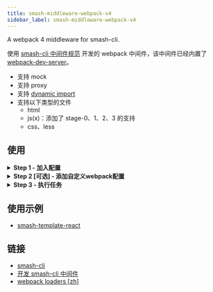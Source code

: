 ```yaml
---
title: smash-middleware-webpack-v4
sidebar_label: smash-middleware-webpack-v4
---
```


A webpack 4 middleware for smash-cli.

使用 [smash-cli 中间件规范](https://github.com/chenhaihong/smash-cli) 开发的
webpack 中间件，该中间件已经内置了
[webpack-dev-server](https://www.npmjs.com/package/webpack-dev-server)。

- 支持 mock
- 支持 proxy
- 支持
  [dynamic import](https://webpack.docschina.org/guides/code-splitting/#%E5%8A%A8%E6%80%81%E5%AF%BC%E5%85%A5-dynamic-imports-)
- 支持以下类型的文件
  - html
  - js(x)：添加了 stage-0、1、2、3 的支持
  - css、less

## 使用

<!-- ## Step 1 - 加入配置 -->
<details>
<summary><b>Step 1 - 加入配置</b></summary>
<p>
在 <code>.smash/task.yml</code> 文件中加入配置：

```yaml
server:
  - name: smash-middleware-webpack-v4
    type: server # 浏览器网页应用，启用webpack-dev-server

watch:
  - name: smash-middleware-webpack-v4
    type: watch # 浏览器网页应用，开启watch模式

build:
  - name: smash-middleware-webpack-v4
    type: build # 浏览器网页应用，生产环境

buildLib:
  - name: smash-middleware-webpack-v4
    type: lib # js lib类型应用，生产环境
```

参数的配置规则如下：

- `type`：默认为 `build`
  - `server`：浏览器网页应用，启用 webpack-dev-server
  - `watch`：浏览器网页应用，开启 watch 模式
  - `build`：浏览器网页应用，生产环境
  - `lib`：js 库类型应用，生产环境
    </p>
    </details>

<!-- ## Step 2 - 添加自定义webpack配置 -->
<details>
<summary><b>Step 2 [可选] - 添加自定义webpack配置</b></summary>
<p>

在项目根目录新建 `webpack.config.js` 文件，可增加自定义配置。

```javascript
module.exports = ({ webpack, defaultWebpackConfig }) => {
  return {
    devtool: 'source-map',
    externals: {
      axios: 'axios',
      jquery: 'jQuery',
      react: 'React',
      'react-dom': 'ReactDOM',
    },
    resolve: {
      ...defaultWebpackConfig.resolve,
      alias: {},
    },
    devServer: {
      ...defaultWebpackConfig.devServer,
      hot: true,
      // hotOnly: true, // 只启用页面无刷新替换
      port: 8080,
      proxy: {
        // 代理配置
        '/api': 'http://localhost:3000',
      },
    },
  };
};
```

</p>
</details>

<!-- ## Step 3 - 执行任务 -->
<details>
<summary><b>Step 3 - 执行任务</b></summary>
<p>

```bash
# 启动 webpack-dev-server
$ smash run server

# 开启 watch 模式
$ smash run watch

# 生产模式构建网页应用
$ smash run build

# 生产模式下构建js库应用
$ smash run buildLib
```

</p>
</details>

## 使用示例

- [smash-template-react](https://www.npmjs.com/package/smash-template-react)

## 链接

- [smash-cli](https://github.com/chenhaihong/smash-cli)
- [开发 smash-cli 中间件](https://github.com/chenhaihong/smash-cli/wiki/%E5%BC%80%E5%8F%91%E4%B8%AD%E9%97%B4%E4%BB%B6)
- [webpack loaders [zh]](https://webpack.docschina.org/loaders/)
